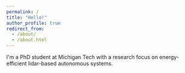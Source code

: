 ```yaml
---
permalink: /
title: "Hello!"
author_profile: true
redirect_from: 
  - /about/
  - /about.html
---
```


I'm a PhD student at Michigan Tech with a research focus on energy-efficient lidar-based autonomous systems.